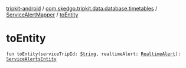 [tripkit-android](../../index.md) / [com.skedgo.tripkit.data.database.timetables](../index.md) / [ServiceAlertMapper](index.md) / [toEntity](./to-entity.md)

# toEntity

`fun toEntity(serviceTripId: `[`String`](https://kotlinlang.org/api/latest/jvm/stdlib/kotlin/-string/index.html)`, realtimeAlert: `[`RealtimeAlert`](../../com.skedgo.android.common.model/-realtime-alert/index.md)`): `[`ServiceAlertsEntity`](../-service-alerts-entity/index.md)